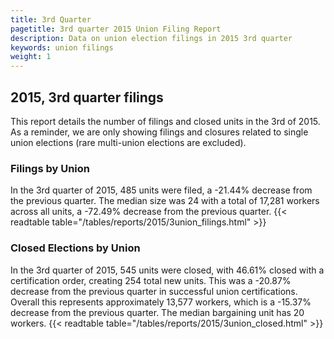 ```yaml
---
title: 3rd Quarter 
pagetitle: 3rd quarter 2015 Union Filing Report
description: Data on union election filings in 2015 3rd quarter 
keywords: union filings
weight: 1
---
```


## 2015, 3rd quarter filings

This report details the number of filings and closed units in the 3rd of 2015. As a reminder, we are only showing filings and closures related to single union elections (rare multi-union elections are excluded).

### Filings by Union
In the 3rd quarter of 2015, 485 units were filed, a -21.44% decrease from the previous quarter. The median size was 24 with a total of 17,281 workers across all units, a -72.49% decrease from the previous quarter.
{{< readtable table="/tables/reports/2015/3union_filings.html" >}}

### Closed Elections by Union
In the 3rd quarter of 2015, 545 units were closed, with 46.61% closed with a certification order, creating 254 total new units. This was a -20.87% decrease from the previous quarter in successful union certifications. Overall this represents approximately 13,577 workers, which is a -15.37% decrease from the previous quarter. The median bargaining unit has 20 workers.
{{< readtable table="/tables/reports/2015/3union_closed.html" >}}
